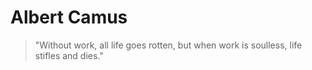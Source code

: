 # Albert Camus

> "Without work, all life goes rotten, but when work is soulless, life stifles and dies."
